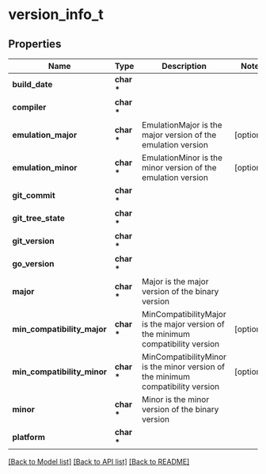 # version_info_t

## Properties
Name | Type | Description | Notes
------------ | ------------- | ------------- | -------------
**build_date** | **char \*** |  | 
**compiler** | **char \*** |  | 
**emulation_major** | **char \*** | EmulationMajor is the major version of the emulation version | [optional] 
**emulation_minor** | **char \*** | EmulationMinor is the minor version of the emulation version | [optional] 
**git_commit** | **char \*** |  | 
**git_tree_state** | **char \*** |  | 
**git_version** | **char \*** |  | 
**go_version** | **char \*** |  | 
**major** | **char \*** | Major is the major version of the binary version | 
**min_compatibility_major** | **char \*** | MinCompatibilityMajor is the major version of the minimum compatibility version | [optional] 
**min_compatibility_minor** | **char \*** | MinCompatibilityMinor is the minor version of the minimum compatibility version | [optional] 
**minor** | **char \*** | Minor is the minor version of the binary version | 
**platform** | **char \*** |  | 

[[Back to Model list]](../README.md#documentation-for-models) [[Back to API list]](../README.md#documentation-for-api-endpoints) [[Back to README]](../README.md)


